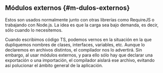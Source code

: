 ## Módulos externos {#m-dulos-externos}

Estos son usados normalmente junto con otras librerías como RequireJS o trabajando con Node.js. La idea es que la carga sea bajo demanda, es decir, sólo cuando lo necesitemos.

Cuando escribimos código TS, podemos vernos en la situación en la que dupliquemos nombres de clases, interfaces, variables, etc. Aunque lo declaremos en archivos distintos, el compilador nos lo advertirá. Sin embargo, al usar módulos externos, y para ello sólo hay que declarar una exportación o una importación, el compilador aislará ese archivo, evitando así polucionar el ámbito general de la aplicación.



